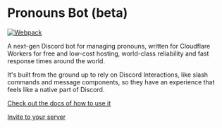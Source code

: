 # Pronouns Bot (beta)

[![Webpack](https://github.com/dangeredwolf/pronouns-bot/actions/workflows/webpack.yml/badge.svg)](https://github.com/dangeredwolf/pronouns-bot/actions/workflows/webpack.yml)

A next-gen Discord bot for managing pronouns, written for Cloudflare Workers for free and low-cost hosting, world-class reliability and fast response times around the world.

It's built from the ground up to rely on Discord Interactions, like slash commands and message components, so they have an experience that feels like a native part of Discord.

[Check out the docs of how to use it](https://wlf.is/pronouns)

[Invite to your server](https://wlf.is/pronouns/invite)
